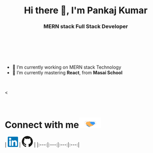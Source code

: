 
<h1 align="center">Hi there 👋, I'm Pankaj Kumar</h1>
<h3 align="center">MERN stack Full Stack Developer</h3>

<br/>
<p align="left">
 
</p>



<br/>
<p>
  <em>
    
  </em>  
</p>
<br/>
<ul>
  <li> 🔭 I’m currently working on MERN stack Technology</li>
  <li> 🌱 I’m currently mastering  <b>React</b></a>, from  <b>Masai School</b></li>
    
 <!-- <li> 👯 I’m open to </li>-->
<!--   <li> 😄 Pronouns: He/Him </li> -->
</ul><br/>

<p>
 <!-- GitHub Statistics!-->
<

<!-- Most Languages Used Statistics!-->  
 
</p>

</p>


<p align="left">

</p>




<br/>

<!-- Handshake Gif-->
# Connect with me<img src="https://github.com/zaahidali/zaahidali/blob/main/Assets/Handshake.gif" height="32px">



| [<img src="https://github.com/zaahidali/zaahidali/blob/main/Assets/Linkedin.svg" alt="Linkedin Logo" width="32">](https://www.linkedin.com/in/pk-pankajkumar) | [<img src="https://github.com/zaahidali/zaahidali/blob/main/Assets/github-icon.svg" alt="Github logo" width="34">](https://github.com/pankaj5417) | 
|:---:|:---:|:---:|:---:|



